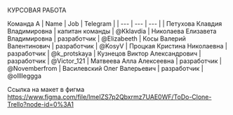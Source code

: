КУРСОВАЯ РАБОТА

Команда А
| Name | Job | Telegram |
| --- | --- | --- |
| Петухова Клавдия Владимировна | капитан команды | @Kklavdia
| Николаева Елизавета Владимировна | разработчик | @Elizabeeth
| Косы Валерий Валентинович | разработчик | @KosyV
| Процкая Кристина Николаевна | разработчик |  @k_protskaya
| Кузнецов Виктор Александрович | разработчик | @Victor_121
| Матвеева Алла Алексеевна | разработчик | @Novemberfrom
| Василевский Олег Валерьевич | разработчик | @olllleggga


Ссылка на макет в фигма
https://www.figma.com/file/ImeIZS7p2Qbxrmz7UAE0WF/ToDo-Clone-Trello?node-id=0%3A1
